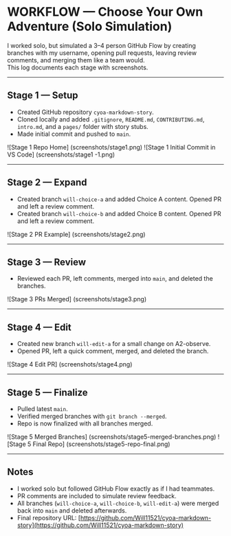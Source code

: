 # WORKFLOW — Choose Your Own Adventure (Solo Simulation)

I worked solo, but simulated a 3–4 person GitHub Flow by creating branches with my username, opening pull requests, leaving review comments, and merging them like a team would.  
This log documents each stage with screenshots.

---

## Stage 1 — Setup
- Created GitHub repository `cyoa-markdown-story`.
- Cloned locally and added `.gitignore`, `README.md`, `CONTRIBUTING.md`, `intro.md`, and a `pages/` folder with story stubs.
- Made initial commit and pushed to `main`.

![Stage 1 Repo Home] (screenshots/stage1.png)
![Stage 1 Initial Commit in VS Code] (screenshots/stage1 -1.png)

---

## Stage 2 — Expand
- Created branch `will-choice-a` and added Choice A content. Opened PR and left a review comment.  
- Created branch `will-choice-b` and added Choice B content. Opened PR and left a review comment.  

![Stage 2 PR Example] (screenshots/stage2.png)

---

## Stage 3 — Review
- Reviewed each PR, left comments, merged into `main`, and deleted the branches.  

![Stage 3 PRs Merged] (screenshots/stage3.png)

---

## Stage 4 — Edit
- Created new branch `will-edit-a` for a small change on A2-observe.  
- Opened PR, left a quick comment, merged, and deleted the branch.  

![Stage 4 Edit PR] (screenshots/stage4.png)

---

## Stage 5 — Finalize
- Pulled latest `main`.  
- Verified merged branches with `git branch --merged`.  
- Repo is now finalized with all branches merged.  

![Stage 5 Merged Branches]  (screenshots/stage5-merged-branches.png) 
![Stage 5 Final Repo] (screenshots/stage5-repo-final.png)

---

## Notes
- I worked solo but followed GitHub Flow exactly as if I had teammates.  
- PR comments are included to simulate review feedback.  
- All branches (`will-choice-a`, `will-choice-b`, `will-edit-a`) were merged back into `main` and deleted afterwards.  
- Final repository URL: [https://github.com/Will11521/cyoa-markdown-story](https://github.com/Will11521/cyoa-markdown-story)  